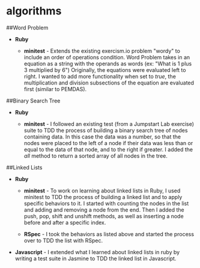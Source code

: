 algorithms
==========

##Word Problem

 * __Ruby__
   
   * __minitest__ - Extends the existing exercism.io problem "wordy" to include an order of operations condition. Word Problem takes in an equation as a string with the operands as words (ex: "What is 1 plus 3 multiplied by 6") Originally, the equations were evaluated left to right. I wanted to add more functionality when set to *true*, the multiplication and division subsections of the equation are evaluated first (similar to PEMDAS).

##Binary Search Tree

 * __Ruby__

   * __minitest__ - I followed an existing test (from a Jumpstart Lab exercise) suite to TDD the process of building a binary search tree of nodes containing data. In this case the data was a number, so that the nodes were placed to the left of a node if their data was less than or equal to the data of that node, and to the right if greater. I added the *all* method to return a sorted array of all nodes in the tree.  

##Linked Lists

 * __Ruby__

   * __minitest__ - To work on learning about linked lists in Ruby, I used minitest to TDD the process of building a linked list and to apply specific behaviors to it. I started with counting the nodes in the list and adding and removing a node from the end. Then I added the push, pop, shift and unshift methods, as well as inserting a node before and after a specific index.
 
   * __RSpec__ - I took the behaviors as listed above and started the process over to TDD the list with RSpec.

 * __Javascript__ - I extended what I learned about linked lists in ruby by writing a test suite in Jasmine to TDD the linked list in Javascript.



